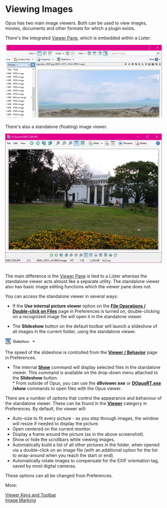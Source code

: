 # Viewing Images

Opus has two main image viewers. Both can be used to view images, movies, documents and other formats for which a plugin exists.

There's the integrated [Viewer Pane](/Manual/basic_concepts/the_lister/viewer_pane.md), which is embedded within a Lister:

![](/Manual/images/media/viewer_pane.jpg)

There's also a standalone (floating) image viewer.

![](/Manual/images/media/standalone_viewer.jpg) 

The main difference is the [Viewer Pane](/Manual/basic_concepts/the_lister/viewer_pane.md) is tied to a Lister whereas the standalone viewer acts almost like a separate utility. The standalone viewer also has basic image editing functions which the viewer pane does not.

You can access the standalone viewer in several ways:

- If the **Use internal picture viewer** option on the **[File Operations / Double-click on Files](/Manual/preferences/preferences_categories/file_operations/double-click_files/RAEDME.md)** page in Preferences is turned on, double-clicking on a recognized image file will open it in the standalone viewer.

- The **Slideshow** button on the default toolbar will launch a slideshow of all images in the current folder, using the standalone viewer.

![](/Manual/images/media/slideshow_button.png)

The speed of the slideshow is controlled from the **[Viewer / Behavior](/Manual/preferences/preferences_categories/viewer/viewer_behavior.md)** page in Preferences.

- The internal **[Show](/Manual/reference/command_reference/internal_commands/show.md)** command will display selected files in the standalone viewer. This command is available on the drop-down menu attached to the **Slideshow** button.  
  \* From outside of Opus, you can use the **d8viewer.exe** or **[DOpusRT.exe](/Manual/reference/dopusrt_reference/RAEDME.md) /show** commands to open files with the Opus viewer.

There are a number of options that control the appearance and behaviour of the standalone viewer. These can be found in the **[Viewer](/Manual/preferences/preferences_categories/viewer/RAEDME.md)** category in Preferences. By default, the viewer will:

- Auto-size to fit every picture - as you step through images, the window will resize if needed to display the picture.
- Open centered on the current monitor.
- Display a frame around the picture (as in the above screenshot).
- Show or hide the scrollbars while viewing images.
- Automatically build a list of all other pictures in the folder, when opened via a double-click on an image file (with an additional option for the list to wrap-around when you reach the start or end).
- Automatically rotate images to compensate for the EXIF orientation tag, saved by most digital cameras.

These options can all be changed from Preferences.

More:

[Viewer Keys and Toolbar](/Manual/additional_functionality/viewing_images/viewer_keys_and_toolbar.md)  
[Image Marking](/Manual/additional_functionality/viewing_images/image_marking.md)  
